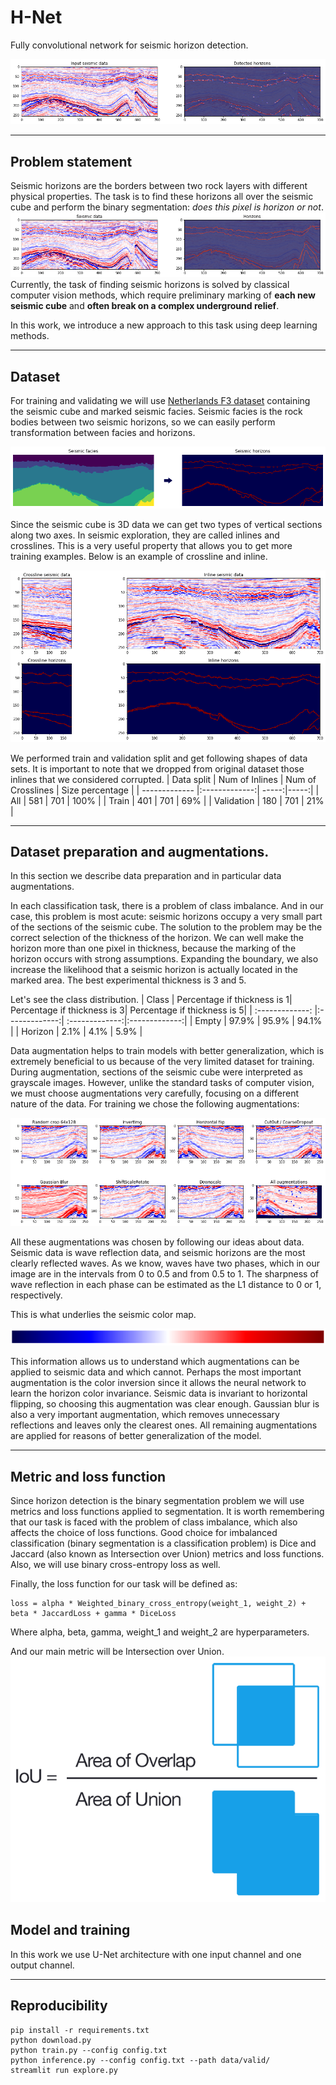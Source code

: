 # H-Net
Fully convolutional network for seismic horizon detection.

![Header](images/header.png)

---
## Problem statement
Seismic horizons are the borders between two rock layers with different physical properties. The task is to find these horizons all over the seismic cube and perform the binary segmentation: *does this pixel is horizon or not*.
![Problem statement](images/ps.png)
Currently, the task of finding seismic horizons is solved by classical computer vision methods, which require preliminary marking of __each new seismic cube__ and __often break on a complex underground relief__.

In this work, we introduce a new approach to this task using deep learning methods.

---
## Dataset
For training and validating we will use [Netherlands F3 dataset](https://github.com/olivesgatech/facies_classification_benchmark) containing the seismic cube and marked seismic facies. Seismic facies is the rock bodies between two seismic horizons, so we can easily perform transformation between facies and horizons. 

![Transformation](images/tr.png)

Since the seismic cube is 3D data we can get two types of vertical sections along two axes. In seismic exploration, they are called inlines and crosslines. This is a very useful property that allows you to get more training examples. Below is an example of crossline and inline.

![Inlines and crosslines](images/icl.png)

We performed train and validation split and get following shapes of data sets. It is important to note that we dropped from original dataset those inlines that we considered corrupted.
| Data split       | Num of Inlines           | Num of Crosslines  | Size percentage |
| ------------- |:-------------:| -----:|-----:|
| All | 581 | 701 | 100% |
| Train      | 401 | 701 | 69% |
| Validation      | 180     |   701 | 21% |

---
## Dataset preparation and augmentations.
In this section we describe data preparation and in particular data augmentations.

In each classification task, there is a problem of class imbalance. And in our case, this problem is most acute: seismic horizons occupy a very small part of the sections of the seismic cube. The solution to the problem may be the correct selection of the thickness of the horizon. We can well make the horizon more than one pixel in thickness, because the marking of the horizon occurs with strong assumptions. Expanding the boundary, we also increase the likelihood that a seismic horizon is actually located in the marked area. The best experimental thickness is 3 and 5.

Let's see the class distribution.
| Class       | Percentage if thickness is 1| Percentage if thickness is 3| Percentage if thickness is 5|
| :-------------: |:-------------:| :-------------:|:-------------:|
| Empty | 97.9% | 95.9% | 94.1% |
| Horizon      | 2.1% | 4.1% | 5.9% |

Data augmentation helps to train models with better generalization, which is extremely beneficial to us because of the very limited dataset for training. During augmentation, sections of the seismic cube were interpreted as grayscale images. However, unlike the standard tasks of computer vision, we must choose augmentations very carefully, focusing on a different nature of the data. For training we chose the following augmentations:

![Augmentations](images/augmentations.png)

All these augmentations was chosen by following our ideas about data. Seismic data is wave reflection data, and seismic horizons are the most clearly reflected waves. As we know, waves have two phases, which in our image are in the intervals from 0 to 0.5 and from 0.5 to 1. The sharpness of wave reflection in each phase can be estimated as the L1 distance to 0 or 1, respectively. 

This is what underlies the seismic color map.

![CMAP](images/cmap.png)

This information allows us to understand which augmentations can be applied to seismic data and which cannot. Perhaps the most important augmentation is the color inversion since it allows the neural network to learn the horizon color invariance. Seismic data is invariant to horizontal flipping, so choosing this augmentation was clear enough. Gaussian blur is also a very important augmentation, which removes unnecessary reflections and leaves only the clearest ones. All remaining augmentations are applied for reasons of better generalization of the model.

---

## Metric and loss function
Since horizon detection is the binary segmentation problem we will use metrics and loss functions applied to segmentation. It is worth remembering that our task is faced with the problem of class imbalance, which also affects the choice of loss functions. Good choice for imbalanced classification (binary segmentation is a classification problem) is Dice and Jaccard (also known as Intersection over Union) metrics and loss functions. Also, we will use binary cross-entropy loss as well.

Finally, the loss function for our task will be defined as:
```
loss = alpha * Weighted_binary_cross_entropy(weight_1, weight_2) + beta * JaccardLoss + gamma * DiceLoss
```
Where alpha, beta, gamma, weight_1 and weight_2 are hyperparameters.

And our main metric will be Intersection over Union.
![IoU](images/iou_equation.png)

## Model and training
In this work we use U-Net architecture with one input channel and one output channel.

---
## Reproducibility
```
pip install -r requirements.txt
python download.py
python train.py --config config.txt
python inference.py --config config.txt --path data/valid/
streamlit run explore.py
```
